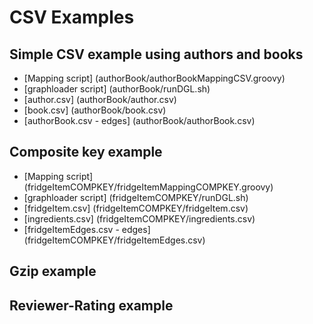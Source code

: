 # CSV Examples
## Simple CSV example using authors and books
* [Mapping script] (authorBook/authorBookMappingCSV.groovy)
* [graphloader script] (authorBook/runDGL.sh)
* [author.csv] (authorBook/author.csv)
* [book.csv] (authorBook/book.csv)
* [authorBook.csv - edges] (authorBook/authorBook.csv)

## Composite key example
* [Mapping script] (fridgeItemCOMPKEY/fridgeItemMappingCOMPKEY.groovy)
* [graphloader script] (fridgeItemCOMPKEY/runDGL.sh)
* [fridgeItem.csv] (fridgeItemCOMPKEY/fridgeItem.csv)
* [ingredients.csv] (fridgeItemCOMPKEY/ingredients.csv)
* [fridgeItemEdges.csv - edges] (fridgeItemCOMPKEY/fridgeItemEdges.csv)
## Gzip example
## Reviewer-Rating example
